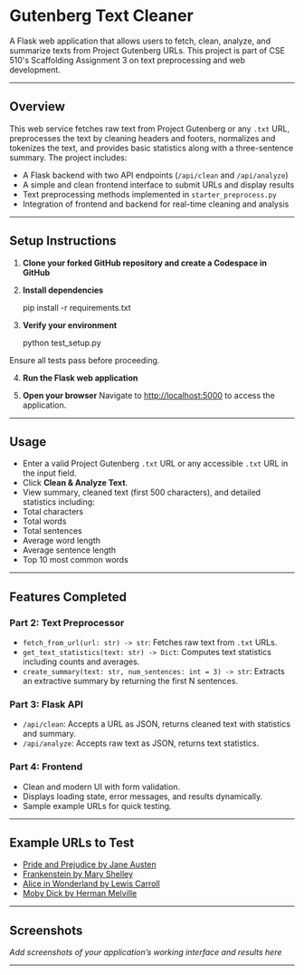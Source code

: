 # Gutenberg Text Cleaner

A Flask web application that allows users to fetch, clean, analyze, and summarize texts from Project Gutenberg URLs. This project is part of CSE 510's Scaffolding Assignment 3 on text preprocessing and web development.

---

## Overview

This web service fetches raw text from Project Gutenberg or any `.txt` URL, preprocesses the text by cleaning headers and footers, normalizes and tokenizes the text, and provides basic statistics along with a three-sentence summary. The project includes:

- A Flask backend with two API endpoints (`/api/clean` and `/api/analyze`)
- A simple and clean frontend interface to submit URLs and display results
- Text preprocessing methods implemented in `starter_preprocess.py`
- Integration of frontend and backend for real-time cleaning and analysis

---

## Setup Instructions

1. **Clone your forked GitHub repository and create a Codespace in GitHub**

2. **Install dependencies**

      pip install -r requirements.txt


3. **Verify your environment**

      python test_setup.py

Ensure all tests pass before proceeding.

4. **Run the Flask web application**



5. **Open your browser**
Navigate to [http://localhost:5000](http://localhost:5000) to access the application.

---

## Usage

- Enter a valid Project Gutenberg `.txt` URL or any accessible `.txt` URL in the input field.
- Click **Clean & Analyze Text**.
- View summary, cleaned text (first 500 characters), and detailed statistics including:
- Total characters
- Total words
- Total sentences
- Average word length
- Average sentence length
- Top 10 most common words

---

## Features Completed

### Part 2: Text Preprocessor
- `fetch_from_url(url: str) -> str`: Fetches raw text from `.txt` URLs.
- `get_text_statistics(text: str) -> Dict`: Computes text statistics including counts and averages.
- `create_summary(text: str, num_sentences: int = 3) -> str`: Extracts an extractive summary by returning the first N sentences.

### Part 3: Flask API
- `/api/clean`: Accepts a URL as JSON, returns cleaned text with statistics and summary.
- `/api/analyze`: Accepts raw text as JSON, returns text statistics.

### Part 4: Frontend
- Clean and modern UI with form validation.
- Displays loading state, error messages, and results dynamically.
- Sample example URLs for quick testing.

---

## Example URLs to Test

- [Pride and Prejudice by Jane Austen](https://www.gutenberg.org/files/1342/1342-0.txt)
- [Frankenstein by Mary Shelley](https://www.gutenberg.org/files/84/84-0.txt)
- [Alice in Wonderland by Lewis Carroll](https://www.gutenberg.org/files/11/11-0.txt)
- [Moby Dick by Herman Melville](https://www.gutenberg.org/files/2701/2701-0.txt)

---

## Screenshots

_Add screenshots of your application’s working interface and results here_

---









